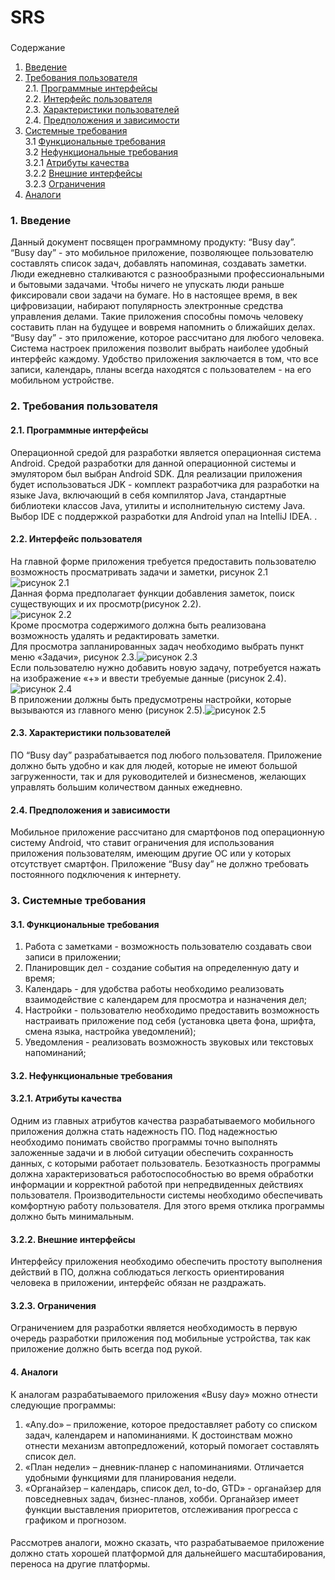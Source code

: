 # SRS

###
Содержание

1. [Введение](#1)
2. [Требования пользователя](#2) <br>
  2.1. [Программные интерфейсы](#2.1) <br>
  2.2. [Интерфейс пользователя](#2.2) <br>
  2.3. [Характеристики пользователей](#2.3) <br>
  2.4. [Предположения и зависимости](#2.4) <br>
3. [Системные требования](#3) <br>
  3.1 [Функциональные требования](#3.1) <br>
  3.2 [Нефункциональные требования](#3.2) <br>
        3.2.1 [Атрибуты качества](#3.2.1) <br>
        3.2.2 [Внешние интерфейсы](#3.2.2) <br> 
        3.2.3 [Ограничения](#3.2.3) <br>
4. [Аналоги](#4) <br>

### 1. Введение <a name="1"></a>  
Данный документ посвящен программному продукту:  “Busy day”.  
“Busy day” - это мобильное приложение, позволяющее пользователю составлять список задач, добавлять напоминая, создавать заметки.  
Люди ежедневно сталкиваются с разнообразными профессиональными и бытовыми задачами. Чтобы ничего не упускать люди раньше фиксировали свои задачи на бумаге. Но в настоящее время, в век цифровизации,  набирают популярность электронные средства управления делами. Такие приложения способны помочь человеку составить план на будущее и вовремя напомнить о ближайших делах.  
“Busy day” - это приложение, которое рассчитано для любого человека. Система настроек приложения позволит выбрать наиболее удобный интерфейс каждому.  Удобство приложения заключается в том, что все записи, календарь, планы всегда находятся с пользователем - на его мобильном устройстве.  



### 2. Требования пользователя <a name="2"></a>
#### 2.1. Программные интерфейсы <a name="2.1"></a>
Операционной средой для разработки является операционная система Android. Средой разработки для данной операционной системы и эмулятором был выбран Android SDK. 
Для реализации приложения будет использоваться  JDK  -  комплект разработчика  для разработки на языке Java, включающий в себя компилятор Java, стандартные библиотеки классов Java, утилиты и исполнительную систему Java.
Выбор IDE c поддержкой разработки для Android упал на IntelliJ IDEA.
.
#### 2.2. Интерфейс пользователя <a name="2.2"></a>

На главной форме приложения требуется предоставить пользователю возможность  просматривать задачи и заметки, рисунок 2.1  
![рисунок 2.1](../Мокапы/Note.png)  
Данная форма предполагает функции добавления заметок, поиск существующих и их просмотр(рисунок 2.2).  
![рисунок 2.2](../Мокапы/Note_edit.png)  
Кроме просмотра содержимого должна быть реализована возможность удалять и редактировать заметки.  
Для просмотра запланированных задач необходимо выбрать пункт меню «Задачи», рисунок 2.3.![рисунок 2.3](../Мокапы/Task.png)  
Если пользователю нужно добавить новую задачу, потребуется нажать на изображение «+» и ввести требуемые данные (рисунок 2.4).<br>
![рисунок 2.4](../Мокапы/Edit_task.png)  
В приложении должны быть предусмотрены настройки, которые вызываются из главного меню (рисунок 2.5).![рисунок 2.5](../Мокапы/Settings.png)  
 



#### 2.3. Характеристики пользователей <a name="2.3"></a>

ПО “Busy day”  разрабатывается под любого пользователя.  Приложение должно быть удобно и как для людей, которые не имеют большой загруженности, так и для руководителей и бизнесменов, желающих управлять большим количеством данных ежедневно.  




#### 2.4. Предположения и зависимости  
<a name="2.4"></a>  Мобильное приложение рассчитано для смартфонов под операционную систему Android, что ставит ограничения для использования приложения пользователям, имеющим другие ОС или у которых отсутствует смартфон. Приложение  “Busy day” не должно требовать постоянного подключения к интернету.

### 3. Системные требования <a name="3"></a>  


#### 3.1. Функциональные требования <a name="3.1"></a>  
1.	Работа с заметками - возможность пользователю создавать свои записи в приложении;
2.	Планировщик дел -  создание события на определенную дату и время;
3.	Календарь -  для удобства работы необходимо реализовать взаимодействие с календарем для просмотра и назначения дел;
4.	Настройки -  пользователю необходимо предоставить возможность настраивать приложение под себя (установка цвета фона, шрифта, смена языка, настройка уведомлений);
5.	Уведомления -  реализовать возможность звуковых или текстовых напоминаний;

#### 3.2. Нефункциональные требования <a name="3.2"></a>   



#### 3.2.1. Атрибуты качества <a name="3.2.1"></a>  
Одним из главных атрибутов качества разрабатываемого мобильного приложения должна стать надежность ПО. Под надежностью необходимо понимать свойство программы точно выполнять заложенные задачи и в любой ситуации обеспечить сохранность данных, с которыми работает пользователь. 
Безотказность программы  должна характеризоваться работоспособностью во время обработки информации и корректной работой при непредвиденных действиях пользователя.
Производительности системы необходимо обеспечивать комфортную работу пользователя. Для этого время отклика программы должно быть минимальным.  




#### 3.2.2. Внешние интерфейсы <a name="3.2.2"></a>  
Интерфейсу приложения необходимо обеспечить  простоту выполнения действий в ПО, должна соблюдаться легкость ориентирования человека в приложении, интерфейс обязан не раздражать.
   



#### 3.2.3. Ограничения <a name="3.2.3"></a>  
Ограничением для разработки является необходимость в первую очередь разработки приложения под мобильные устройства, так как приложение должно быть всегда под рукой.  
#### 4. Аналоги <a name="4"></a>
К аналогам разрабатываемого приложения «Busy day» можно отнести  следующие программы:  
1.	«Any.do» –  приложение, которое предоставляет работу со списком задач, календарем и напоминаниями. К достоинствам можно отнести механизм автопредложений, который помогает составлять список дел.  
2.	«План недели» –  дневник-планер с напоминаниями. Отличается удобными функциями для планирования недели.
3.	«Органайзер – календарь, список дел, to-do, GTD» -  органайзер для повседневных задач, бизнес-планов, хобби. Органайзер имеет функции выставления приоритетов, отслеживания прогресса с графиком и прогнозом.  

####  
Рассмотрев аналоги, можно сказать, что разрабатываемое приложение должно стать хорошей платформой для дальнейшего масштабирования, переноса на другие платформы. 
